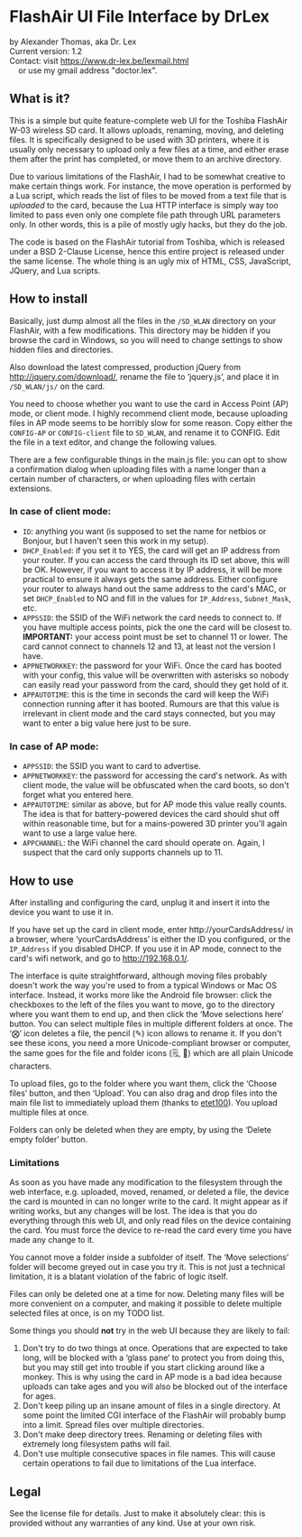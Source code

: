 # FlashAir UI File Interface by DrLex
by Alexander Thomas, aka Dr. Lex<br>
Current version: 1.2<br>
Contact: visit https://www.dr-lex.be/lexmail.html<br>
&nbsp;&nbsp;&nbsp;&nbsp;or use my gmail address "doctor.lex".

## What is it?
This is a simple but quite feature-complete web UI for the Toshiba FlashAir W-03 wireless SD card. It allows uploads, renaming, moving, and deleting files. It is specifically designed to be used with 3D printers, where it is usually only necessary to upload only a few files at a time, and either erase them after the print has completed, or move them to an archive directory.

Due to various limitations of the FlashAir, I had to be somewhat creative to make certain things work. For instance, the move operation is performed by a Lua script, which reads the list of files to be moved from a text file that is *uploaded* to the card, because the Lua HTTP interface is simply way too limited to pass even only one complete file path through URL parameters only. In other words, this is a pile of mostly ugly hacks, but they do the job.

The code is based on the FlashAir tutorial from Toshiba, which is released under a BSD 2-Clause License, hence this entire project is released under the same license. The whole thing is an ugly mix of HTML, CSS, JavaScript, JQuery, and Lua scripts.


## How to install
Basically, just dump almost all the files in the `/SD_WLAN` directory on your FlashAir, with a few modifications. This directory may be hidden if you browse the card in Windows, so you will need to change settings to show hidden files and directories.

Also download the latest compressed, production jQuery from <http://jquery.com/download/>, rename the file to ‘jquery.js’, and place it in `/SD_WLAN/js/` on the card.

You need to choose whether you want to use the card in Access Point (AP) mode, or client mode. I highly recommend client mode, because uploading files in AP mode seems to be horribly slow for some reason.
Copy either the `CONFIG-AP` or `CONFIG-client` file to `SD_WLAN`, and rename it to CONFIG. Edit the file in a text editor, and change the following values.

There are a few configurable things in the main.js file: you can opt to show a confirmation dialog when uploading files with a name longer than a certain number of characters, or when uploading files with certain extensions.

### In case of client mode:
* `ID`: anything you want (is supposed to set the name for netbios or Bonjour, but I haven't seen this work in my setup).
* `DHCP_Enabled`: if you set it to YES, the card will get an IP address from your router. If you can access the card through its ID set above, this will be OK. However, if you want to access it by IP address, it will be more practical to ensure it always gets the same address. Either configure your router to always hand out the same address to the card's MAC, or set `DHCP_Enabled` to NO and fill in the values for `IP_Address`, `Subnet_Mask`, etc.
* `APPSSID`: the SSID of the WiFi network the card needs to connect to. If you have multiple access points, pick the one the card will be closest to. **IMPORTANT:** your access point must be set to channel 11 or lower. The card cannot connect to channels 12 and 13, at least not the version I have.
* `APPNETWORKKEY`: the password for your WiFi. Once the card has booted with your config, this value will be overwritten with asterisks so nobody can easily read your password from the card, should they get hold of it.
* `APPAUTOTIME`: this is the time in seconds the card will keep the WiFi connection running after it has booted. Rumours are that this value is irrelevant in client mode and the card stays connected, but you may want to enter a big value here just to be sure.

### In case of AP mode:
* `APPSSID`: the SSID you want to card to advertise.
* `APPNETWORKKEY`: the password for accessing the card's network. As with client mode, the value will be obfuscated when the card boots, so don't forget what you entered here.
* `APPAUTOTIME`: similar as above, but for AP mode this value really counts. The idea is that for battery-powered devices the card should shut off within reasonable time, but for a mains-powered 3D printer you'll again want to use a large value here.
* `APPCHANNEL`: the WiFi channel the card should operate on. Again, I suspect that the card only supports channels up to 11.


## How to use
After installing and configuring the card, unplug it and insert it into the device you want to use it in.

If you have set up the card in client mode, enter http://yourCardsAddress/ in a browser, where ‘yourCardsAddress’ is either the ID you configured, or the `IP_Address` if you disabled DHCP. If you use it in AP mode, connect to the card's wifi network, and go to http://192.168.0.1/.

The interface is quite straightforward, although moving files probably doesn't work the way you're used to from a typical Windows or Mac OS interface. Instead, it works more like the Android file browser: click the checkboxes to the left of the files you want to move, go to the directory where you want them to end up, and then click the ‘Move selections here’ button. You can select multiple files in multiple different folders at once.
The ‘⨂’ icon deletes a file, the pencil (✎) icon allows to rename it. If you don't see these icons, you need a more Unicode-compliant browser or computer, the same goes for the file and folder icons (🗒, 📁) which are all plain Unicode characters.

To upload files, go to the folder where you want them, click the ‘Choose files’ button, and then ‘Upload’. You can also drag and drop files into the main file list to immediately upload them (thanks to [etet100](https://github.com/etet100)). You upload multiple files at once.

Folders can only be deleted when they are empty, by using the ‘Delete empty folder’ button.

### Limitations
As soon as you have made any modification to the filesystem through the web interface, e.g. uploaded, moved, renamed, or deleted a file, the device the card is mounted in can no longer write to the card. It might appear as if writing works, but any changes will be lost. The idea is that you do everything through this web UI, and only read files on the device containing the card. You must force the device to re-read the card every time you have made any change to it.

You cannot move a folder inside a subfolder of itself. The ‘Move selections’ folder will become greyed out in case you try it. This is not just a technical limitation, it is a blatant violation of the fabric of logic itself.

Files can only be deleted one at a time for now. Deleting many files will be more convenient on a computer, and making it possible to delete multiple selected files at once, is on my TODO list.

Some things you should **not** try in the web UI because they are likely to fail:
1. Don't try to do two things at once. Operations that are expected to take long, will be blocked with a ‘glass pane’ to protect you from doing this, but you may still get into trouble if you start clicking around like a monkey. This is why using the card in AP mode is a bad idea because uploads can take ages and you will also be blocked out of the interface for ages.
2. Don't keep piling up an insane amount of files in a single directory. At some point the limited CGI interface of the FlashAir will probably bump into a limit. Spread files over multiple directories.
3. Don't make deep directory trees. Renaming or deleting files with extremely long filesystem paths will fail.
4. Don't use multiple consecutive spaces in file names. This will cause certain operations to fail due to limitations of the Lua interface.

## Legal
See the license file for details. Just to make it absolutely clear: this is provided without any warranties of any kind. Use at your own risk.
